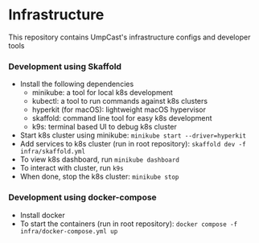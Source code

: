 # Infrastructure

This repository contains UmpCast's infrastructure configs and developer tools

### Development using Skaffold

- Install the following dependencies
  - minikube: a tool for local k8s development
  - kubectl: a tool to run commands against k8s clusters
  - hyperkit (for macOS): lightweight macOS hypervisor
  - skaffold: command line tool for easy k8s development
  - k9s: terminal based UI to debug k8s cluster
- Start k8s cluster using minikube: `minikube start --driver=hyperkit`
- Add services to k8s cluster (run in root repository): `skaffold dev -f infra/skaffold.yml`
- To view k8s dashboard, run `minikube dashboard`
- To interact with cluster, run `k9s`
- When done, stop the k8s cluster: `minikube stop`

### Development using docker-compose

- Install docker
- To start the containers (run in root repository): `docker compose -f infra/docker-compose.yml up`
